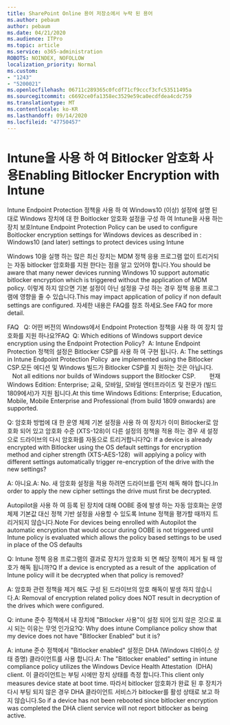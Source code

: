 ```yaml
---
title: SharePoint Online 용어 저장소에서 누락 된 용어
ms.author: pebaum
author: pebaum
ms.date: 04/21/2020
ms.audience: ITPro
ms.topic: article
ms.service: o365-administration
ROBOTS: NOINDEX, NOFOLLOW
localization_priority: Normal
ms.custom:
- "1243"
- "5200021"
ms.openlocfilehash: 06711c289365c0fcdf71cf9cccf3cfc53511495a
ms.sourcegitcommit: c6692ce0fa1358ec3529e59ca0ecdfdea4cdc759
ms.translationtype: MT
ms.contentlocale: ko-KR
ms.lasthandoff: 09/14/2020
ms.locfileid: "47750457"
---
```

# <a name="enabling-bitlocker-encryption-with-intune"></a><span data-ttu-id="2d6f3-102">Intune을 사용 하 여 Bitlocker 암호화 사용</span><span class="sxs-lookup"><span data-stu-id="2d6f3-102">Enabling Bitlocker Encryption with Intune</span></span>

<span data-ttu-id="2d6f3-103">Intune Endpoint Protection 정책을 사용 하 여 Windows10 (이상) 설정에 설명 된 대로 Windows 장치에 대 한 Boitlocker 암호화 설정을 구성 하 여 Intune을 사용 하는 장치 보호</span><span class="sxs-lookup"><span data-stu-id="2d6f3-103">Intune Endpoint Protection Policy can be used to configure Boitlocker encryption settings for Windows devices as described in : Windows10 (and later) settings to protect devices using Intune</span></span>

<span data-ttu-id="2d6f3-104">Windows 10을 실행 하는 많은 최신 장치는 MDM 정책 응용 프로그램 없이 트리거되는 자동 bitlocker 암호화를 지원 한다는 점을 알고 있어야 합니다.</span><span class="sxs-lookup"><span data-stu-id="2d6f3-104">You should be aware that many newer devices running Windows 10 support automatic bitlocker encryption which is triggered without the application of MDM policy.</span></span> <span data-ttu-id="2d6f3-105">이렇게 하지 않으면 기본 설정이 아닌 설정을 구성 하는 경우 정책 응용 프로그램에 영향을 줄 수 있습니다.</span><span class="sxs-lookup"><span data-stu-id="2d6f3-105">This may impact application of policy if non default settings are configured.</span></span> <span data-ttu-id="2d6f3-106">자세한 내용은 FAQ를 참조 하세요.</span><span class="sxs-lookup"><span data-stu-id="2d6f3-106">See FAQ for more detail.</span></span>


<span data-ttu-id="2d6f3-107">FAQ   Q: 어떤 버전의 Windows에서 Endpoint Protection 정책을 사용 하 여 장치 암호화를 지원 하나요?</span><span class="sxs-lookup"><span data-stu-id="2d6f3-107">FAQ  Q: Which editions of Windows support device encryption using the Endpoint Protection Policy?</span></span>
<span data-ttu-id="2d6f3-108"> A: Intune Endpoint Protection 정책의 설정은 Bitlocker CSP를 사용 하 여 구현 됩니다.</span><span class="sxs-lookup"><span data-stu-id="2d6f3-108"> A: The settings in Intune Endpoint Protection Policy  are implemented using the Bitlocker CSP.</span></span><span data-ttu-id="2d6f3-109">모든 에디션 및 Windows 빌드가 Bitlocker CSP를 지 원하는 것은 아닙니다. 
     </span><span class="sxs-lookup"><span data-stu-id="2d6f3-109">  Not all editions nor builds of Windows support the Bitlocker CSP. 
     </span></span> <span data-ttu-id="2d6f3-110">현재 Windows Edition: Enterprise; 교육, 모바일, 모바일 엔터프라이즈 및 전문가 (빌드 1809에서)가 지원 됩니다.</span><span class="sxs-lookup"><span data-stu-id="2d6f3-110">At this time Windows Editions: Enterprise; Education, Mobile, Mobile Enterprise and Professional (from build 1809 onwards) are supported.</span></span>




<span data-ttu-id="2d6f3-111">Q: 암호화 방법에 대 한 운영 체제 기본 설정을 사용 하 여 장치가 이미 Bitlocker로 암호화 되어 있고 암호화 수준 (XTS-128)이 다른 설정의 정책을 적용 하는 경우 새 설정으로 드라이브의 다시 암호화를 자동으로 트리거합니다?</span><span class="sxs-lookup"><span data-stu-id="2d6f3-111">Q: If a device is already encrypted with Bitlocker using the OS default settings for encryption method and cipher strength (XTS-AES-128)  will applying a policy with different settings automatically trigger re-encryption of the drive with the new settings?</span></span>

<span data-ttu-id="2d6f3-112">A: 아니요.</span><span class="sxs-lookup"><span data-stu-id="2d6f3-112">A: No.</span></span> <span data-ttu-id="2d6f3-113">새 암호화 설정을 적용 하려면 드라이브를 먼저 해독 해야 합니다.</span><span class="sxs-lookup"><span data-stu-id="2d6f3-113">In order to apply the new cipher settings the drive must first be decrypted.</span></span>

<span data-ttu-id="2d6f3-114">Autopilot을 사용 하 여 등록 된 장치에 대해 OOBE 중에 발생 하는 자동 암호화는 운영 체제 기본값 대신 정책 기반 설정을 사용할 수 있도록 Intune 정책을 평가할 때까지 트리거되지 않습니다.</span><span class="sxs-lookup"><span data-stu-id="2d6f3-114">Note For devices being enrolled with Autopilot the automatic encryption that would occur during OOBE is not triggered until Intune policy is evaluated which allows the policy based settings to be used in place of the OS defaults</span></span>




<span data-ttu-id="2d6f3-115">Q: Intune 정책 응용 프로그램의 결과로 장치가 암호화 되 면 해당 정책이 제거 될 때 암호가 해독 됩니까?</span><span class="sxs-lookup"><span data-stu-id="2d6f3-115">Q If a device is encrypted as a result of the  application of Intune policy will it be decrypted when that policy is removed?</span></span>

<span data-ttu-id="2d6f3-116">A: 암호화 관련 정책을 제거 해도 구성 된 드라이브의 암호 해독이 발생 하지 않습니다.</span><span class="sxs-lookup"><span data-stu-id="2d6f3-116">A: Removal of encryption related policy does NOT result in decryption of the drives which were configured.</span></span>




<span data-ttu-id="2d6f3-117">Q: intune 준수 정책에서 내 장치에 "Bitlocker 사용"이 설정 되어 있지 않은 것으로 표시 되는 이유는 무엇 인가요?</span><span class="sxs-lookup"><span data-stu-id="2d6f3-117">Q: Why does intune Compliance policy show that my device does not have "Bitlocker Enabled" but it is?</span></span>

<span data-ttu-id="2d6f3-118">A: intune 준수 정책에서 "Bitlocker enabled" 설정은 DHA (Windows 디바이스 상태 증명) 클라이언트를 사용 합니다.</span><span class="sxs-lookup"><span data-stu-id="2d6f3-118">A: The "Bitlocker enabled" setting in intune compliance policy utilizes the Windows Device Health Attestation  (DHA) client.</span></span> <span data-ttu-id="2d6f3-119">이 클라이언트는 부팅 시에만 장치 상태를 측정 합니다.</span><span class="sxs-lookup"><span data-stu-id="2d6f3-119">This client only measures device state at boot time.</span></span> <span data-ttu-id="2d6f3-120">따라서 bitlocker 암호화가 완료 된 후 장치가 다시 부팅 되지 않은 경우 DHA 클라이언트 서비스가 bitlocker를 활성 상태로 보고 하지 않습니다.</span><span class="sxs-lookup"><span data-stu-id="2d6f3-120">So if a device has not been rebooted since bitlocker encryption was completed the DHA client service will not report bitlocker as being active.</span></span>